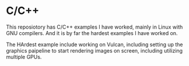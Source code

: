 # C/C++

This reposiotory has C/C++ examples I have worked, mainly in Linux with GNU compilers. And it is by far the hardest examples I have worked on.

The HArdest example include working on Vulcan, including setting up the graphics paipeline to start rendering images on screen, including utilizing multiple GPUs.
